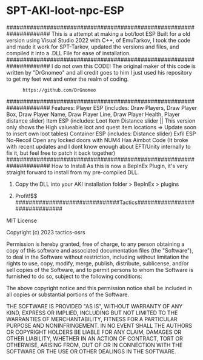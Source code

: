 # SPT-AKI-loot-npc-ESP
#####################################################################
This is a attempt at making a bot/loot ESP Built for a old version using Visual Studio 2022 with C++,
of EmuTarkov, I took the code and made it work for SPT-Tarkov, updated the versions and files, and compiled it into a .DLL File for ease of installation.
#####################################################################
I do not own this CODE! The original maker of this code is written
by "DrGnomeo" and all credit goes to him I just used his repository to
get my feet wet and enter the realm of coding.

 		  https://github.com/DrGnomeo

#####################################################################
Features:
Player ESP (includes: Draw Players, Draw Player Box, Draw Player Name, Draw Player Line, Draw Player Health, Player distance slider)
Item ESP (includes: Loot Item Distance slider || This version only shows the High valueable loot and quest item locations => Update soon to insert own loot tables)
Container ESP (includes: Distance slider)
Exfil ESP
No-Recoil
Open any locked doors with NUM4
Has Aimbot Code (It broke with recent updates and I dont know enough about EFT/Unity internally to fix it, but feel free to patch it back together)
#####################################################################
How to Install
As this is now a BepInEx Plugin, it's very straight forward to install from my pre-compiled DLL.

1. Copy the DLL into your AKI installation folder > BepInEx > plugins 

2. Profit!$$
###############################Tactics###############################

MIT License

Copyright (c) 2023 tactics-osrs

Permission is hereby granted, free of charge, to any person obtaining a copy
of this software and associated documentation files (the "Software"), to deal
in the Software without restriction, including without limitation the rights
to use, copy, modify, merge, publish, distribute, sublicense, and/or sell
copies of the Software, and to permit persons to whom the Software is
furnished to do so, subject to the following conditions:

The above copyright notice and this permission notice shall be included in all
copies or substantial portions of the Software.

THE SOFTWARE IS PROVIDED "AS IS", WITHOUT WARRANTY OF ANY KIND, EXPRESS OR
IMPLIED, INCLUDING BUT NOT LIMITED TO THE WARRANTIES OF MERCHANTABILITY,
FITNESS FOR A PARTICULAR PURPOSE AND NONINFRINGEMENT. IN NO EVENT SHALL THE
AUTHORS OR COPYRIGHT HOLDERS BE LIABLE FOR ANY CLAIM, DAMAGES OR OTHER
LIABILITY, WHETHER IN AN ACTION OF CONTRACT, TORT OR OTHERWISE, ARISING FROM,
OUT OF OR IN CONNECTION WITH THE SOFTWARE OR THE USE OR OTHER DEALINGS IN THE
SOFTWARE.
